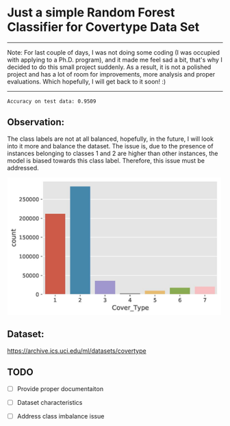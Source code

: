 # Just a simple Random Forest Classifier for Covertype Data Set
---
Note: For last couple of days, I was not doing some coding (I was occupied with applying to a Ph.D. program), and it made me feel sad a bit, that's why I decided to do this small project suddenly. As a result, it is not a polished project and has a lot of room for improvements, more analysis and proper evaluations. Which hopefully, I will get back to it soon! :)

---
```
Accuracy on test data: 0.9509
```

Observation:
---
The class labels are not at all balanced, hopefully, in the future, I will look into it more and balance the dataset. The issue is, due to the presence of instances belonging to classes 1 and 2 are higher than other instances, the model is biased towards this class label. Therefore, this issue must be addressed.

<img src="images/label_distribution.jpg" width = "500" >


Dataset: 
---
https://archive.ics.uci.edu/ml/datasets/covertype


## TODO
* [ ] Provide proper documentaiton
* [ ] Dataset characteristics
* [ ] Address class imbalance issue


